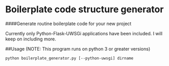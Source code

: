 # Boilerplate code structure generator

####Generate routine boilerplate code for your new project

Currently only Python-Flask-UWSGi applications have been included. I will keep on including more.


##Usage
(NOTE: This program runs on python 3 or greater versions)
```commandline
python boilerplate_generator.py [--python-uwsgi] dirname
``` 